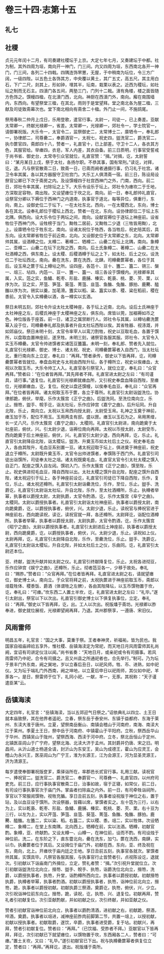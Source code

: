 # 卷三十四·志第十五

## 礼七

## 社稷

贞元元年闰十二月，有司奏建社稷坛于上京。大定七年七月，又奏建坛于中都。社为制，其外四周为垣，南向开一神门，门三间。内又四周为垣，东西南北各开一神门，门三间，各列二十四戟。四隅连饰罘罳，无屋，于中稍南为坛位，令三方广阔，一级四陛。以五色土各饰其方，中央覆以黄土，其广五丈，高五尺。其主用白石，下广二尺，剡其上，形如钟，埋其半，坛南，栽栗以表之。近西为稷坛，如社坛之制而无石主。四濆门各五间，两塾三门，门列十二戟。濆有角楼，楼之面皆随方色饰之。馔幔四楹，在北濆门西，北向。神厨在西濆门外，南向。廨在南围墙内，东西向。有望祭堂三楹，在其北，雨则于是堂望拜。堂之南北各为屋二楹，三献及司徒致斋幕次也。堂下南北相向有斋舍二十楹。外门止一间，不施鸱尾。

祭用春秋二仲月上戊日，乐用登歌，遣官行事。太尉一，司徒一，已上奏差。亚献太常卿一，终献光禄卿一，省差。太常卿一，光禄卿一，郊社令一，学士院官一，请御署祝版。大乐令一，太官令二，监祭御史二，太常博士二，廪牺令一，奉礼郎一，协律郎二，司尊罍二，奉爵酒官一，太祝七，祝史四，盥洗官二，爵洗官二，执巾篚官四，斋郎四十八，赞者一，礼直官十，已上部差。守卫十二人，各衣其方色，其服官给。举瘗四，衣皂，军人内差，其衣自备。前三日质明，行事官受誓戒于尚书省、御史台，太常寺引众官就位，礼直官赞：“揖。”对揖，讫，太尉誓曰：“某月某日上戊，祭于太社，各扬尔职。不恭其事，国有常刑。”读讫，对拜，讫，退。凡与祭官散斋二日，致斋一日，已斋而阙者通摄行事，仍习礼于社宫。诸卫令率其属，各以其方器服守卫社宫门。大乐工人俱清斋一宿。前三日，陈设局设祭官公卿已下次于斋房之内。及设馔幔四于社宫西神门之外，门南，西向。前二日，郊社令率其属，扫除坛之上下。大乐令设乐于坛上。郊社令为瘗坎二于壬地，方深取足容物，南出陛。又设望瘗位于坎之北，南向。前一日，奉礼郎帅礼直官，设祭官分卿以下褥位于西神门之内道南，执事官于道北，每等异位，俱重行，东向，南上。设御史位二于坛下，一在太社东北，西向，一在太稷西北，东向，博士各在其北。设奉礼郎位于稷坛上西北，赞者一在北，东向。设协律郎位二于坛上东北隅，俱西向。设大乐令位于两坛之间，南向。设献官褥位于逐坛上神座前。设省牲位于西神门外。设牲榜于当门，黝牲二居前，又黝牲二少退（三牲皆用黝），北上。设廪牺令位于牲东北，南向。设诸太祝位于牲西，各当牲后，祝史陪其后，具东向。设太常卿省牲位于前近南，北向。又设御史位于太常卿之东，北向。太常卿帅其属，设酒樽之位。太樽二、著樽二、牺樽二、山罍二在坛上北隅，南向。象樽二、壶樽二、山罍二在坛下北陛之西，南向。后土氏象樽二、著樽二、山罍二在太社酒樽之西，俱东南上。设太稷、后稷酒樽于坛之上下，如太社、后土之仪。设洗位二于社坛西北，南向。罍在洗东，篚在洗西，北肆。司樽罍篚幂者，各位于其后。设玉帛之篚于坛上樽坫之所。设四座，各笾十、豆十、簠二、簋二、铏三、槃一、俎三、坫四，内笾一、豆一、簠一、簋一、俎三各设于馔幔内。光禄卿率其属，入实。笾之实，鱼鱐、乾枣、形盐、鹿脯、榛实、乾裛、桃、菱、芡、栗，以序为次。豆之实，芹菹、笋菹、葵菹、菁菹、韭菹、鱼醢、兔醢、豚拍、鹿臡、醓醢以序为次。铏实以羹，加芼滑。簠实以稻、粱、簋实以黍、稷、粱在稻前，稷在黍前。太官令入实樽罍以酒，各一樽实以玄酒。

祭日未明五刻，郊社令升设太社太稷神座，各于坛上近南，北向。设后土氏神座于太社神座之左，后稷氏神座于太稷神座之左，俱东向。席皆以莞，加裀褥如币之色。神位版各于座首。前一日，诸卫之属禁断行人。郊社令与其属，以樽坫罍洗篚幂入设于位，司樽罍奉礼郎及执事者升自太社坛西陛以俟。其省牲器、视涤溉，并如郊庙仪。祭日未明十刻，太官令率宰人以鸾刀割牲，祝史以豆取毛血，各置于馔所，以盘取血置神座前，遂烹牲。未明三刻，诸祭官各服其服。郊社令、太官令入实玉币樽罍。太官令帅进馔者实诸笾豆簠簋。未明一刻，奉礼郎、赞者先入就位。礼直官引光禄卿、御史、博士、诸太祝、祝史、司樽罍篚幂者入自西门，当太社坛北，重行南向东上立定，奉礼曰：“再拜。”赞者承传，御史以下皆再拜，讫，司樽罍篚幂者皆就位。奉盘血祝史与太祝由西陛升坛，各于樽所立，祝史以俟瘗血，太祝以次取玉币。大乐令帅工人入。礼直官各引祭官入，就位立定，奉礼曰：“众官再拜。”赞者曰：“在位者皆再拜。”其先拜者不拜。礼直官进太尉之左曰：“有司谨具，请行事。”退复位。礼直官引光禄卿就瘗血所，又引祝史奉盘血降自西陛，至瘗位，光禄卿瘗血，讫，复位。祝史以盘还馔幔，以俟奉毛血豆。奉礼曰：“众官再拜。”在位者皆再拜。诸太祝取玉币于篚，各立于尊所。礼直官引太尉诣盥洗位。协律郎跪，俯伏，举麾，乐作太簇宫《正宁之曲》。后盥洗同。至洗位南向立，乐止。搢笏，盥手、帨手讫，诣太社坛，乐作应钟宫《嘉宁之曲》。后升坛同。升自北陛，乐止，南向立。太祝以玉帛西向授太尉，太尉受玉帛。礼神之玉奠于神前，瘗玉加于币，配位不用玉。玉用两圭有邸。盛以匣。瘗玉以玉石为之。帛用黑缯，长一丈八尺。乐作太簇宫《嘉宁之曲》，太稷同。礼直官引太尉进，南向跪奠于太社座前，俯伏，兴。引太尉少退，诣褥位南向再拜。太祝以币授太尉，太尉受币，西向跪奠于后土神座前，俯伏，兴。礼直官引太尉少退，西向再拜，讫，乐止。礼直官引太尉降自北陛，诣太稷坛，盥洗、升奠玉币如太社后土之仪。祝史奉毛血入，各由其陛升，毛血豆系别置一豆。诸太祝迎取于坛上，俱进奠于神座前，祝史退立于樽所。太尉既升奠玉币，太官令出帅进馔者，奉馔陈于西门外。礼直官引司徒出诣馔所，司徒奉太社之俎。诸太祝既奠毛血，礼直官太官令引太社太稷之馔入自正门，配座之馔入自左闼。馔初入门，乐作太簇宫《正宁之曲》，馔至陛，乐止。祝史俱进彻毛血豆，降自西陛以出。太社太稷之馔升自北陛，配座之馔升自西陛，诸太祝迎引于坛上，各于神座前设讫，礼直官引司徒已下降自西陛，乐作，复位，乐止。诸太祝还樽所。礼直官引太尉诣罍洗位，乐作，至位，乐止。盥手、洗爵讫，礼直官引太尉诣太社坛，升自北陛，乐作，至太社酒樽所，乐止。执樽者举幂，执事者以爵授太尉，太尉执爵，太官令酌酒，讫，乐作太簇宫《阜宁之曲》。太稷同。太尉以爵授执事者。礼直官引太尉诣太社神座前，执事者以爵授太尉，南向跪奠爵，讫，以爵授执事者，俯伏，兴。太尉少退，乐止。读祝官与捧祝官进于神座前右，西向跪读祝，读讫，读祝官就一拜，各还樽所。太尉拜讫，诣配位酒樽所。执事者举幂，执事者以爵授太尉，太尉执爵，太官令酌酒，讫，乐作太簇宫《昭宁之曲》。太尉以爵授执事者。礼直官引太尉进后土神座前，执事者以爵授太尉，西向跪奠爵，讫，以爵授执事者，俯伏，兴。太尉少退，乐止。读祝如上仪。太尉再拜，讫，礼直官引太尉降自北陛，乐作，至罍洗位，乐止。盥手、洗爵讫，礼直官引太尉诣太稷坛，升自北陛，并如太社后土之仪，乐曲同。讫，礼直官引太尉还本位。

亚、终献，盥洗升献并如太尉之仪。礼直官引终献降复位，乐止。太祝各进彻豆，乐作应钟宫《娱宁之曲》，还樽所，乐止。彻者笾豆各一，少移于故处。奉礼曰：“赐胙。”赞者曰：“众官再拜。”在位者皆再拜。礼直官进太尉之右，请就望瘗位，御史博士从，南向立。于众官将拜之前，太祝执篚进于神座前取玉币，斋郎以俎载牲体、稷黍饭、爵酒（体谓牲之左髀），各由其陛降坛，以玉币馔物置于坎，讫，奉礼曰：“可瘗。”坎东西二人置土半坎，讫，礼直官进太尉之左曰：“礼毕。”遂引太尉出，祭官以下以次出。礼直官引御史博士以下俱复执事位，立定。奉礼曰：“再拜。”御史以下皆再拜，讫，出。工人以次出。祝版燔于斋坊。光禄卿以胙奉进，御史就位展视，光禄卿望阙再拜，乃退。其州郡祭享，一遵唐、宋旧仪。

## 风雨雷师

明昌五年，礼官言：“国之大事，莫重于祭。王者奉神灵，祈福祐，皆为民也。我国家自祖庙禘祫五享外，惟社稷、岳镇海渎定为常祀，而天地日月风雨雷师其礼尚阙，宜诏有司讲定仪注以闻。”尚书省奏：“天地日月，或亲祀或令有司摄事。若风雨雷师乃中祀，合令有司摄之。且又州县之所通祀者也，合先举行。”制可。乃为坛于景丰门外东南，阙之巽地，岁以立春后丑日，以祀风师。牲、币、进熟，如中祀仪。又为坛于端礼门外西南，阙之坤地，以立夏后申日以祀雨师，其仪如中祀，羊豕各一。是日，祭雷师于位下，礼同小祀，一献，羊一，无豕。其祝称：“天子谨遣臣某”云。

## 岳镇海渎

大定四年，礼官言：“岳镇海渎，当以五郊迎气日祭之。”诏依典礼以四立、土王日就本庙致祭，其在他界者遥祀。立春，祭东岳于泰安州、东镇于益都府、东海于莱州、东渎大淮于唐州。立夏，望祭南岳衡山、南镇会稽山于河南府，南海、南渎大江于莱州。季夏土王日，祭中岳于河南府、中镇霍山于平阳府。立秋，祭西岳华山于华州、西镇吴山于陇州，望祭西海、西渎于河中府。立冬，祭北岳恒山于定州、北镇医巫闾山于广宁府，望祭北海、北渎大济于孟州。其封爵并仍唐、宋之旧。明昌间，从沂山道士杨道全请，封沂山为东安王，吴山为成德王，霍山为应灵王，会稽山为永兴王，医巫闾山为广宁王，淮为长源王，江为会源王，河为显圣灵源王，济为清源王。

每岁遣使奉御署祝版奁芗，乘驿诣所在，率郡邑长贰官行事。礼用三献。读祝官一、捧祝官二。盥洗官二、爵洗官二、奉爵官一、司尊彝一、礼直官四，以州府司吏充。前三日，应行事执事官散斋二日，治事如故，宿于正寝，如常仪，前二日，有司设行事执事官次于庙门外。掌庙者扫除庙之内外。前一日，有司牵牲诣祠所，享官以下常服阅馔物，视牲充腯。享日丑前五刻，执事者设祝版于神位之右，置于玷，及以血豆设于馔所。次设祭器，皆藉以席，掌馔者实之。左十笾为三行，以右为上，实以乾裛、乾枣、形盐、鱼鱐、鹿脯、榛实、乾桃、菱、芡、栗。右十豆为三行，以左为上，实以芹菹、笋菹、韭菹、葵菹、菁菹、鱼醢、兔醢、豚拍。鹿臡、醓醢。左簠二，实以粱、稻。右簋二，实以稷、黍。俎二，实以牲体。次设牺樽二、象樽二，在堂上东南隅，北向西上。牺樽在前，实以法酒。牺樽，初献官酌。象樽，亚、终献酌。又设太樽一、山樽一，在神位前，设而不酌。有司设烛于神位前。洗二，在东阶之下，直东霤北向，罍在洗东，加勺。篚在洗西，南肆，实以巾。执罍篚者位于其后。又设揖位于庙门外，初献在西，东向，亚、终及祝在东，南向，北上。开瘗坎于庙内廷之壬地。享日丑前五刻，执事官各就次。掌馔者帅其属，实馔具毕。凡祭官各服其服，与执事官行止皆赞者引，点视陈设讫，退就次。引初献以下诣庙南门外揖位，立定，赞礼者赞：“揖。”次引祝升堂就位立。次引初献诣盥洗位北向立，搢笏、盥手、帨手、执笏，诣爵洗位北向立，搢笏，洗爵，以爵授执事者，执笏，升堂，诣酌樽所西向立。执事者以爵授初献。初献搢笏执爵，执樽者举幂，执事者酌酒。初献以爵授执事者，执笏，诣神位前北向立，搢笏，跪，执事者以爵授初献。初献执爵三祭酒，奠爵讫，执笏，俯伏，兴，少立。次引祝诣神位前东向立。搢笏，跪，读祝，讫，执笏、兴、退复位。初献再拜，赞礼者引初献复位。次引亚献酌献，并如初献之仪，次引终献，并如亚献之仪。

赞者引初献官诣神位前北向立，执事者以爵酌清酒，进初献之右，初献跪，祭酒，啐酒，奠爵。执事者以俎进，减神座前胙肉前脚第二节，共置一俎上，以授初献，初献以授执事者。初献取爵，遂饮，卒爵，执事者进受爵，复于坫。初献兴，再拜，赞者引初献复位。赞者曰：“再拜。”（已饮福、受胙者不拜。）亚献官以下皆再拜，拜讫，次引初献已下就望瘗位，以馔物置于坎，东西厢各二人，赞者曰：“可瘗。”置土关坎，又曰：“礼毕。”遂引初献官已下出。祝与执樽罍篚幂者俱复位立定，赞者曰：“再拜。”再拜讫，遂出。祝版燔于斋所。
